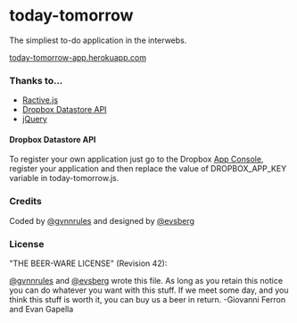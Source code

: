 today-tomorrow
==============

The simpliest to-do application in the interwebs.

[today-tomorrow-app.herokuapp.com](https://today-tomorrow-app.herokuapp.com)

### Thanks to...

- [Ractive.js](http://www.ractivejs.org/)
- [Dropbox Datastore API](https://www.dropbox.com/developers/datastore)
- [jQuery](http://jquery.com/)

#### Dropbox Datastore API

To register your own application just go to the Dropbox [App Console](https://www.dropbox.com/developers/apps), 
register your application and then replace the value of DROPBOX_APP_KEY variable in today-tomorrow.js.

### Credits

Coded by [@gvnnrules](http://twitter.com/gvnnrules) and designed by [@evsberg](http://twitter.com/evsberg)

### License

"THE BEER-WARE LICENSE" (Revision 42):

[@gvnnrules](http://twitter.com/gvnnrules) and  [@evsberg](http://twitter.com/evsberg) wrote this file.
As long as you retain this notice you can do whatever you want with this stuff. If we meet some day, and you think
this stuff is worth it, you can buy us a beer in return. -Giovanni Ferron and Evan Gapella
